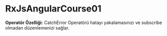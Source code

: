 # RxJsAngularCourse01

**Operatör Özelliği:** CatchError Operatörü hatayı yakalamasınızı ve subscribe olmadan düzenlemenizi sağlar.
